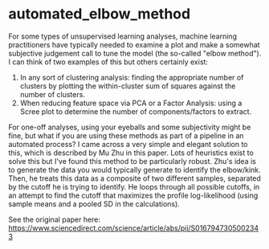 # automated_elbow_method

For some types of unsupervised learning analyses, machine learning practitioners have typically needed to examine a plot and make a somewhat subjective judgement call to tune the model (the so-called "elbow method"). I can think of two examples of this but others certainly exist:
1) In any sort of clustering analysis: finding the appropriate number of clusters by plotting the within-cluster sum of squares against the number of clusters.
2) When reducing feature space via PCA or a Factor Analysis: using a Scree plot to determine the number of components/factors to extract.

For one-off analyses, using your eyeballs and some subjectivity might be fine, but what if you are using these methods as part of a pipeline in an automated process? I came across a very simple and elegant solution to this, which is described by Mu Zhu in this paper. Lots of heuristics exist to solve this but I've found this method to be particularly robust.
Zhu's idea is to generate the data you would typically generate to identify the elbow/kink. Then, he treats this data as a composite of two different samples, separated by the cutoff he is trying to identify. He loops through all possible cutoffs, in an attempt to find the cutoff that maximizes the profile log-likelihood (using sample means and a pooled SD in the calculations).

See the original paper here: https://www.sciencedirect.com/science/article/abs/pii/S0167947305002343
